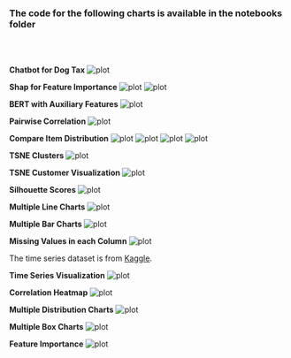 ### The code for the following charts is available in the notebooks folder

<br>
<br>

**Chatbot for Dog Tax**
![plot](./charts/chatbot.png)

**Shap for Feature Importance**
![plot](./charts/shap2.png)
![plot](./charts/shap5.png)

**BERT with Auxiliary Features**
![plot](./charts/ml.png)


**Pairwise Correlation**
![plot](./charts/co.png)



**Compare Item Distribution**
![plot](./charts/dist4.png)
![plot](./charts/compare.png)
![plot](./charts/col3.png)
![plot](./charts/line3.png)

**TSNE Clusters**
![plot](./charts/cls3.png)



**TSNE Customer Visualization**
![plot](./charts/words.png)


**Silhouette Scores**
![plot](./charts/cls4.png)


**Multiple Line Charts**
![plot](./charts/line_chart3.png)

**Multiple Bar Charts**
![plot](./charts/bar_chart.png)


**Missing Values in each Column**
![plot](./charts/out2.png)

The time series dataset is from [Kaggle](https://www.kaggle.com/datasets/nphantawee/pump-sensor-data). 


**Time Series Visualization**
![plot](./charts/0.png)


**Correlation Heatmap**
![plot](./charts/heatmap.png)

**Multiple Distribution Charts**
![plot](./charts/dist_chart.png)

**Multiple Box Charts**
![plot](./charts/boxchart.png)



**Feature Importance**
![plot](./charts/imp.png)



